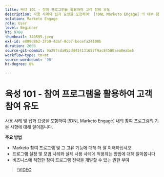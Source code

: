 ```yaml
---
title: 육성 101 - 참여 프로그램을 활용하여 고객 참여 유도
description: 사용 사례와 팁과 요령을 포함하여  [!DNL Marketo Engage] 의 내부 참여 프로그램의 기본 사항에 대해 알아봅니다.
solution: Marketo Engage
role: User
level: Beginner
kt: 9768
thumbnail: 340595.jpeg
exl-id: e809d8b2-37b0-4daf-8cb7-becefa24100b
duration: 2603
source-git-commit: 9a297cda953d4414131657f9ac84580aea0eabeb
workflow-type: tm+mt
source-wordcount: '90'
ht-degree: 0%

---
```


# 육성 101 - 참여 프로그램을 활용하여 고객 참여 유도

사용 사례 및 팁과 요령을 포함하여 [!DNL Marketo Engage] 내의 참여 프로그램의 기본 사항에 대해 알아봅니다.

**주요 방법**

* Marketo 참여 프로그램 및 그 고유 기능에 대해 더 잘 이해하십시오
* 프로그램 설정 및 모범 사례와 실제 사용 사례에 적용되는 방법에 대해 알아봅니다
* 비즈니스에 적합한 참여 프로그램 전략을 개발할 수 있는 권한 부여

>[!VIDEO](https://video.tv.adobe.com/v/340595/?quality=12&learn=on)
